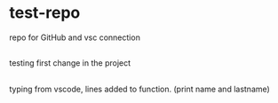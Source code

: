# test-repo
repo for GitHub and vsc connection 

##
testing first change in the project 

##
typing from vscode, lines added to function.
(print name and lastname)